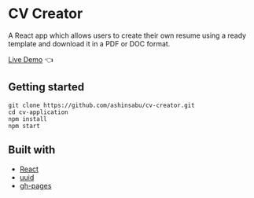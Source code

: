 # CV Creator

A React app which allows users to create their own resume using a ready template and download it in a PDF or DOC format.

[Live Demo](https://ashin.github.io/cv-creator/) :point_left:

## Getting started

```
git clone https://github.com/ashinsabu/cv-creator.git
cd cv-application
npm install
npm start
```

## Built with

- [React](https://reactjs.org/)
- [uuid](https://www.npmjs.com/package/uuid)
- [gh-pages](https://www.npmjs.com/package/gh-pages)